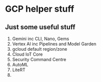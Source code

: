 # GCP helper stuff

## Just some useful stuff
1. Gemini inc CLI, Nano, Gems
2. Vertex AI inc Pipelines and Model Garden
3. gcloud default region/zone
4. Cloud IoT Core
5. Security Command Centre
6. AutoML
7. LiteRT
8. 
